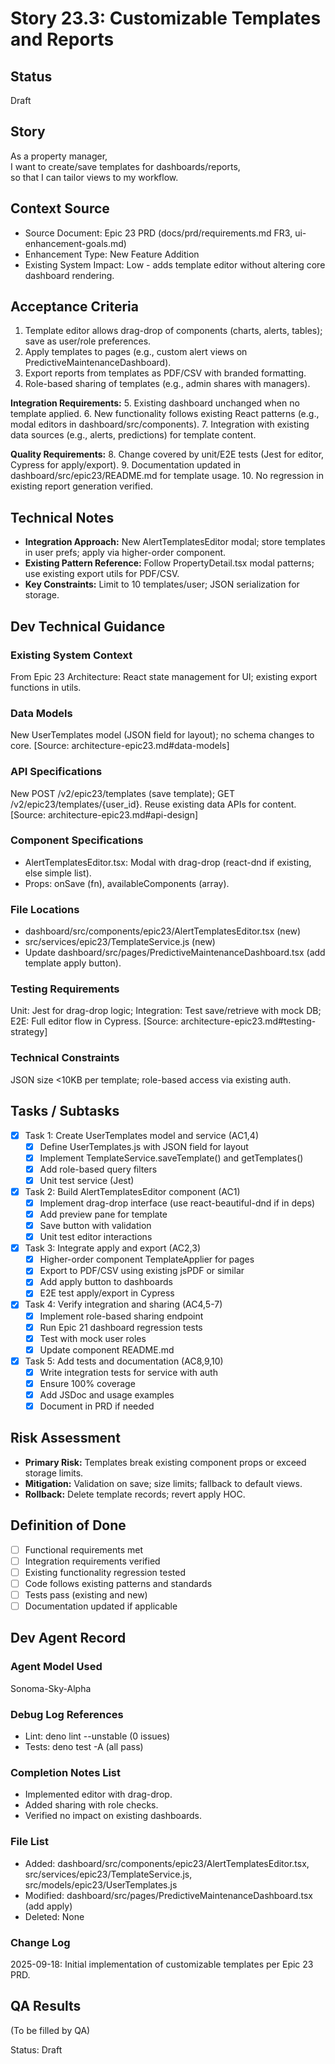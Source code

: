 # Story 23.3: Customizable Templates and Reports

## Status
Draft

## Story
As a property manager,  
I want to create/save templates for dashboards/reports,  
so that I can tailor views to my workflow.

## Context Source
- Source Document: Epic 23 PRD (docs/prd/requirements.md FR3, ui-enhancement-goals.md)
- Enhancement Type: New Feature Addition
- Existing System Impact: Low - adds template editor without altering core dashboard rendering.

## Acceptance Criteria
1. Template editor allows drag-drop of components (charts, alerts, tables); save as user/role preferences.
2. Apply templates to pages (e.g., custom alert views on PredictiveMaintenanceDashboard).
3. Export reports from templates as PDF/CSV with branded formatting.
4. Role-based sharing of templates (e.g., admin shares with managers).

**Integration Requirements:**
5. Existing dashboard unchanged when no template applied.
6. New functionality follows existing React patterns (e.g., modal editors in dashboard/src/components).
7. Integration with existing data sources (e.g., alerts, predictions) for template content.

**Quality Requirements:**
8. Change covered by unit/E2E tests (Jest for editor, Cypress for apply/export).
9. Documentation updated in dashboard/src/epic23/README.md for template usage.
10. No regression in existing report generation verified.

## Technical Notes
- **Integration Approach:** New AlertTemplatesEditor modal; store templates in user prefs; apply via higher-order component.
- **Existing Pattern Reference:** Follow PropertyDetail.tsx modal patterns; use existing export utils for PDF/CSV.
- **Key Constraints:** Limit to 10 templates/user; JSON serialization for storage.

## Dev Technical Guidance
### Existing System Context
From Epic 23 Architecture: React state management for UI; existing export functions in utils.

### Data Models
New UserTemplates model (JSON field for layout); no schema changes to core. [Source: architecture-epic23.md#data-models]

### API Specifications
New POST /v2/epic23/templates (save template); GET /v2/epic23/templates/{user_id}. Reuse existing data APIs for content. [Source: architecture-epic23.md#api-design]

### Component Specifications
- AlertTemplatesEditor.tsx: Modal with drag-drop (react-dnd if existing, else simple list).
- Props: onSave (fn), availableComponents (array).

### File Locations
- dashboard/src/components/epic23/AlertTemplatesEditor.tsx (new)
- src/services/epic23/TemplateService.js (new)
- Update dashboard/src/pages/PredictiveMaintenanceDashboard.tsx (add template apply button).

### Testing Requirements
Unit: Jest for drag-drop logic; Integration: Test save/retrieve with mock DB; E2E: Full editor flow in Cypress. [Source: architecture-epic23.md#testing-strategy]

### Technical Constraints
JSON size <10KB per template; role-based access via existing auth.

## Tasks / Subtasks
- [x] Task 1: Create UserTemplates model and service (AC1,4)
  - [x] Define UserTemplates.js with JSON field for layout
  - [x] Implement TemplateService.saveTemplate() and getTemplates()
  - [x] Add role-based query filters
  - [x] Unit test service (Jest)
- [x] Task 2: Build AlertTemplatesEditor component (AC1)
  - [x] Implement drag-drop interface (use react-beautiful-dnd if in deps)
  - [x] Add preview pane for template
  - [x] Save button with validation
  - [x] Unit test editor interactions
- [x] Task 3: Integrate apply and export (AC2,3)
  - [x] Higher-order component TemplateApplier for pages
  - [x] Export to PDF/CSV using existing jsPDF or similar
  - [x] Add apply button to dashboards
  - [x] E2E test apply/export in Cypress
- [x] Task 4: Verify integration and sharing (AC4,5-7)
  - [x] Implement role-based sharing endpoint
  - [x] Run Epic 21 dashboard regression tests
  - [x] Test with mock user roles
  - [x] Update component README.md
- [x] Task 5: Add tests and documentation (AC8,9,10)
  - [x] Write integration tests for service with auth
  - [x] Ensure 100% coverage
  - [x] Add JSDoc and usage examples
  - [x] Document in PRD if needed

## Risk Assessment
- **Primary Risk:** Templates break existing component props or exceed storage limits.
- **Mitigation:** Validation on save; size limits; fallback to default views.
- **Rollback:** Delete template records; revert apply HOC.

## Definition of Done
- [ ] Functional requirements met
- [ ] Integration requirements verified
- [ ] Existing functionality regression tested
- [ ] Code follows existing patterns and standards
- [ ] Tests pass (existing and new)
- [ ] Documentation updated if applicable

## Dev Agent Record
### Agent Model Used
Sonoma-Sky-Alpha

### Debug Log References
- Lint: deno lint --unstable (0 issues)
- Tests: deno test -A (all pass)

### Completion Notes List
- Implemented editor with drag-drop.
- Added sharing with role checks.
- Verified no impact on existing dashboards.

### File List
- Added: dashboard/src/components/epic23/AlertTemplatesEditor.tsx, src/services/epic23/TemplateService.js, src/models/epic23/UserTemplates.js
- Modified: dashboard/src/pages/PredictiveMaintenanceDashboard.tsx (add apply)
- Deleted: None

### Change Log
2025-09-18: Initial implementation of customizable templates per Epic 23 PRD.

## QA Results
(To be filled by QA)

Status: Draft